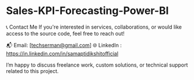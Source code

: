 # Sales-KPI-Forecasting-Power-BI

📞 Contact Me
If you're interested in services, collaborations, or would like access to the source code, feel free to reach out!

📬 Email: [techserman@gmail.com] 🌐 LinkedIn : https://in.linkedin.com/in/samaptidikshitofficial

I’m happy to discuss freelance work, custom solutions, or technical support related to this project.
